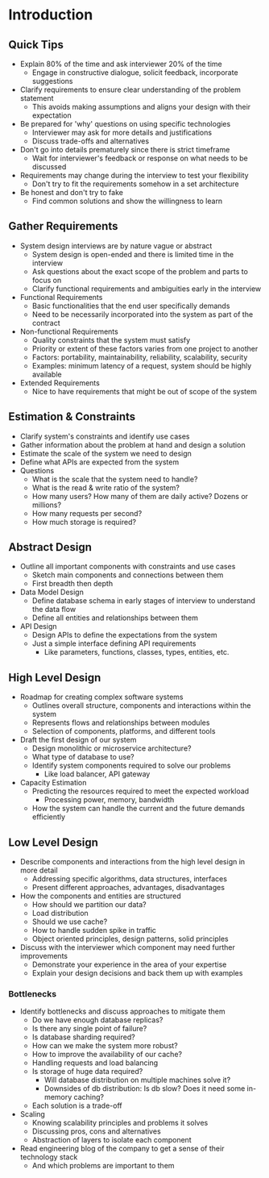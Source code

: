# Introduction

## Quick Tips

-   Explain 80% of the time and ask interviewer 20% of the time
    -   Engage in constructive dialogue, solicit feedback, incorporate suggestions
-   Clarify requirements to ensure clear understanding of the problem statement
    -   This avoids making assumptions and aligns your design with their expectation
-   Be prepared for 'why' questions on using specific technologies
    -   Interviewer may ask for more details and justifications
    -   Discuss trade-offs and alternatives
-   Don't go into details prematurely since there is strict timeframe
    -   Wait for interviewer's feedback or response on what needs to be discussed
-   Requirements may change during the interview to test your flexibility
    -   Don't try to fit the requirements somehow in a set architecture
-   Be honest and don't try to fake
    -   Find common solutions and show the willingness to learn

## Gather Requirements

-   System design interviews are by nature vague or abstract
    -   System design is open-ended and there is limited time in the interview
    -   Ask questions about the exact scope of the problem and parts to focus on
    -   Clarify functional requirements and ambiguities early in the interview
-   Functional Requirements
    -   Basic functionalities that the end user specifically demands
    -   Need to be necessarily incorporated into the system as part of the contract
-   Non-functional Requirements
    -   Quality constraints that the system must satisfy
    -   Priority or extent of these factors varies from one project to another
    -   Factors: portability, maintainability, reliability, scalability, security
    -   Examples: minimum latency of a request, system should be highly available
-   Extended Requirements
    -   Nice to have requirements that might be out of scope of the system

## Estimation & Constraints

-   Clarify system's constraints and identify use cases
-   Gather information about the problem at hand and design a solution
-   Estimate the scale of the system we need to design
-   Define what APIs are expected from the system
-   Questions
    -   What is the scale that the system need to handle?
    -   What is the read & write ratio of the system?
    -   How many users? How many of them are daily active? Dozens or millions?
    -   How many requests per second?
    -   How much storage is required?

## Abstract Design

-   Outline all important components with constraints and use cases
    -   Sketch main components and connections between them
    -   First breadth then depth
-   Data Model Design
    -   Define database schema in early stages of interview to understand the data flow
    -   Define all entities and relationships between them
-   API Design
    -   Design APIs to define the expectations from the system
    -   Just a simple interface defining API requirements
        -   Like parameters, functions, classes, types, entities, etc.

## High Level Design

-   Roadmap for creating complex software systems
    -   Outlines overall structure, components and interactions within the system
    -   Represents flows and relationships between modules
    -   Selection of components, platforms, and different tools
-   Draft the first design of our system
    -   Design monolithic or microservice architecture?
    -   What type of database to use?
    -   Identify system components required to solve our problems
        -   Like load balancer, API gateway
-   Capacity Estimation
    -   Predicting the resources required to meet the expected workload
        -   Processing power, memory, bandwidth
    -   How the system can handle the current and the future demands efficiently

## Low Level Design

-   Describe components and interactions from the high level design in more detail
    -   Addressing specific algorithms, data structures, interfaces
    -   Present different approaches, advantages, disadvantages
-   How the components and entities are structured
    -   How should we partition our data?
    -   Load distribution
    -   Should we use cache?
    -   How to handle sudden spike in traffic
    -   Object oriented principles, design patterns, solid principles
-   Discuss with the interviewer which component may need further improvements
    -   Demonstrate your experience in the area of your expertise
    -   Explain your design decisions and back them up with examples

### Bottlenecks

-   Identify bottlenecks and discuss approaches to mitigate them
    -   Do we have enough database replicas?
    -   Is there any single point of failure?
    -   Is database sharding required?
    -   How can we make the system more robust?
    -   How to improve the availability of our cache?
    -   Handling requests and load balancing
    -   Is storage of huge data required?
        -   Will database distribution on multiple machines solve it?
        -   Downsides of db distribution: Is db slow? Does it need some in-memory caching?
    -   Each solution is a trade-off
-   Scaling
    -   Knowing scalability principles and problems it solves
    -   Discussing pros, cons and alternatives
    -   Abstraction of layers to isolate each component
-   Read engineering blog of the company to get a sense of their technology stack
    -   And which problems are important to them
